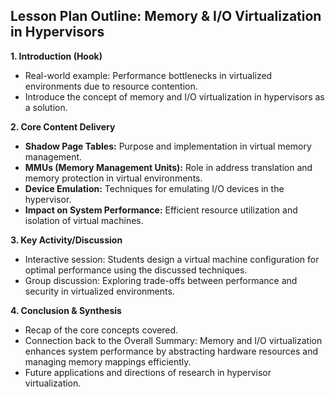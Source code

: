 ## **Lesson Plan Outline: Memory & I/O Virtualization in Hypervisors**

**1. Introduction (Hook)**
- Real-world example: Performance bottlenecks in virtualized environments due to resource contention.
- Introduce the concept of memory and I/O virtualization in hypervisors as a solution.

**2. Core Content Delivery**
- **Shadow Page Tables:** Purpose and implementation in virtual memory management.
- **MMUs (Memory Management Units):** Role in address translation and memory protection in virtual environments.
- **Device Emulation:** Techniques for emulating I/O devices in the hypervisor.
- **Impact on System Performance:** Efficient resource utilization and isolation of virtual machines.

**3. Key Activity/Discussion**
- Interactive session: Students design a virtual machine configuration for optimal performance using the discussed techniques.
- Group discussion: Exploring trade-offs between performance and security in virtualized environments.

**4. Conclusion & Synthesis**
- Recap of the core concepts covered.
- Connection back to the Overall Summary: Memory and I/O virtualization enhances system performance by abstracting hardware resources and managing memory mappings efficiently.
- Future applications and directions of research in hypervisor virtualization.